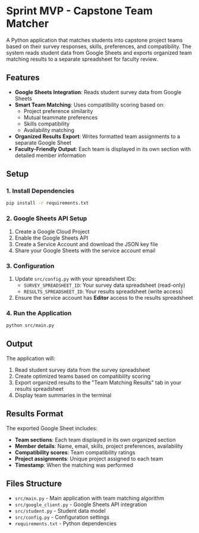 # Sprint MVP - Capstone Team Matcher

A Python application that matches students into capstone project teams based on their survey responses, skills, preferences, and compatibility. The system reads student data from Google Sheets and exports organized team matching results to a separate spreadsheet for faculty review.

## Features

- **Google Sheets Integration**: Reads student survey data from Google Sheets
- **Smart Team Matching**: Uses compatibility scoring based on:
  - Project preference similarity
  - Mutual teammate preferences  
  - Skills compatibility
  - Availability matching
- **Organized Results Export**: Writes formatted team assignments to a separate Google Sheet
- **Faculty-Friendly Output**: Each team is displayed in its own section with detailed member information

## Setup

### 1. Install Dependencies
```bash
pip install -r requirements.txt
```

### 2. Google Sheets API Setup
1. Create a Google Cloud Project
2. Enable the Google Sheets API
3. Create a Service Account and download the JSON key file
4. Share your Google Sheets with the service account email

### 3. Configuration
1. Update `src/config.py` with your spreadsheet IDs:
   - `SURVEY_SPREADSHEET_ID`: Your survey data spreadsheet (read-only)
   - `RESULTS_SPREADSHEET_ID`: Your results spreadsheet (write access)
2. Ensure the service account has **Editor** access to the results spreadsheet

### 4. Run the Application
```bash
python src/main.py
```

## Output

The application will:
1. Read student survey data from the survey spreadsheet
2. Create optimized teams based on compatibility scoring
3. Export organized results to the "Team Matching Results" tab in your results spreadsheet
4. Display team summaries in the terminal

## Results Format

The exported Google Sheet includes:
- **Team sections**: Each team displayed in its own organized section
- **Member details**: Name, email, skills, project preferences, availability
- **Compatibility scores**: Team compatibility ratings
- **Project assignments**: Unique project assigned to each team
- **Timestamp**: When the matching was performed

## Files Structure

- `src/main.py` - Main application with team matching algorithm
- `src/google_client.py` - Google Sheets API integration
- `src/student.py` - Student data model
- `src/config.py` - Configuration settings
- `requirements.txt` - Python dependencies
